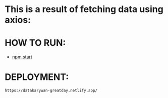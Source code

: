# This is a result of fetching data using axios:

# HOW TO RUN:

- [npm start](#npm-start)
# DEPLOYMENT:

```
https://datakarywan-greatday.netlify.app/
```
